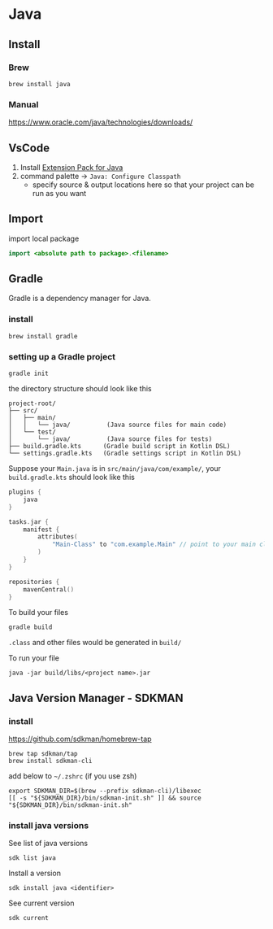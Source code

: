 # Java

## Install

### Brew

```
brew install java
```

### Manual

<https://www.oracle.com/java/technologies/downloads/>

## VsCode

1. Install [Extension Pack for Java](https://marketplace.visualstudio.com/items?itemName=vscjava.vscode-java-pack)
2. command palette -> `Java: Configure Classpath`
    - specify source & output locations here so that your project can be run as you want

## Import

import local package

```java
import <absolute path to package>.<filename>
```

## Gradle

Gradle is a dependency manager for Java.

### install

```
brew install gradle
```

### setting up a Gradle project

```
gradle init
```

the directory structure should look like this

```
project-root/
├── src/
│   ├── main/
│   │   └── java/          (Java source files for main code)
│   └── test/
│       └── java/          (Java source files for tests)
├── build.gradle.kts      (Gradle build script in Kotlin DSL)
└── settings.gradle.kts   (Gradle settings script in Kotlin DSL)
```

Suppose your `Main.java` is in `src/main/java/com/example/`, your `build.gradle.kts` should look like this

```kotlin
plugins {
    java
}

tasks.jar {
    manifest {
        attributes(
            "Main-Class" to "com.example.Main" // point to your main clas
        )
    }
}

repositories {
    mavenCentral()
}
```

To build your files

```
gradle build
```

`.class` and other files would be generated in `build/`

To run your file

```
java -jar build/libs/<project name>.jar
```

## Java Version Manager - SDKMAN

### install

<https://github.com/sdkman/homebrew-tap>

```
brew tap sdkman/tap
brew install sdkman-cli
```

add below to `~/.zshrc` (if you use zsh)

```
export SDKMAN_DIR=$(brew --prefix sdkman-cli)/libexec
[[ -s "${SDKMAN_DIR}/bin/sdkman-init.sh" ]] && source "${SDKMAN_DIR}/bin/sdkman-init.sh"
```

### install java versions

See list of java versions

```
sdk list java
```

Install a version

```
sdk install java <identifier>
```

See current version

```
sdk current
```
